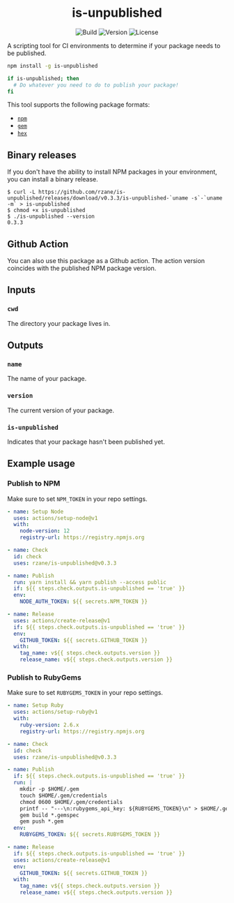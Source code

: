 <h1 align="center">is-unpublished</h1>

<div align="center">

![Build](https://github.com/rzane/is-unpublished/workflows/CI/badge.svg)
![Version](https://img.shields.io/npm/v/is-unpublished)
![License](https://img.shields.io/npm/l/is-unpublished)

</div>

A scripting tool for CI environments to determine if your package needs to be published.

```bash
npm install -g is-unpublished

if is-unpublished; then
  # Do whatever you need to do to publish your package!
fi
```

This tool supports the following package formats:

- [`npm`](https://npmjs.org)
- [`gem`](https://rubygems.org)
- [`hex`](https://hex.pm)

## Binary releases

If you don't have the ability to install NPM packages in your environment, you can install a binary release.

    $ curl -L https://github.com/rzane/is-unpublished/releases/download/v0.3.3/is-unpublished-`uname -s`-`uname -m` > is-unpublished
    $ chmod +x is-unpublished
    $ ./is-unpublished --version
    0.3.3

## Github Action

You can also use this package as a Github action. The action version coincides with the published NPM package version.

## Inputs

### `cwd`

The directory your package lives in.

## Outputs

### `name`

The name of your package.

### `version`

The current version of your package.

### `is-unpublished`

Indicates that your package hasn't been published yet.

## Example usage

### Publish to NPM

Make sure to set `NPM_TOKEN` in your repo settings.

```yaml
- name: Setup Node
  uses: actions/setup-node@v1
  with:
    node-version: 12
    registry-url: https://registry.npmjs.org

- name: Check
  id: check
  uses: rzane/is-unpublished@v0.3.3

- name: Publish
  run: yarn install && yarn publish --access public
  if: ${{ steps.check.outputs.is-unpublished == 'true' }}
  env:
    NODE_AUTH_TOKEN: ${{ secrets.NPM_TOKEN }}

- name: Release
  uses: actions/create-release@v1
  if: ${{ steps.check.outputs.is-unpublished == 'true' }}
  env:
    GITHUB_TOKEN: ${{ secrets.GITHUB_TOKEN }}
  with:
    tag_name: v${{ steps.check.outputs.version }}
    release_name: v${{ steps.check.outputs.version }}
```

### Publish to RubyGems

Make sure to set `RUBYGEMS_TOKEN` in your repo settings.

```yaml
- name: Setup Ruby
  uses: actions/setup-ruby@v1
  with:
    ruby-version: 2.6.x
    registry-url: https://registry.npmjs.org

- name: Check
  id: check
  uses: rzane/is-unpublished@v0.3.3

- name: Publish
  if: ${{ steps.check.outputs.is-unpublished == 'true' }}
  run: |
    mkdir -p $HOME/.gem
    touch $HOME/.gem/credentials
    chmod 0600 $HOME/.gem/credentials
    printf -- "---\n:rubygems_api_key: ${RUBYGEMS_TOKEN}\n" > $HOME/.gem/credentials
    gem build *.gemspec
    gem push *.gem
  env:
    RUBYGEMS_TOKEN: ${{ secrets.RUBYGEMS_TOKEN }}

- name: Release
  if: ${{ steps.check.outputs.is-unpublished == 'true' }}
  uses: actions/create-release@v1
  env:
    GITHUB_TOKEN: ${{ secrets.GITHUB_TOKEN }}
  with:
    tag_name: v${{ steps.check.outputs.version }}
    release_name: v${{ steps.check.outputs.version }}
```
